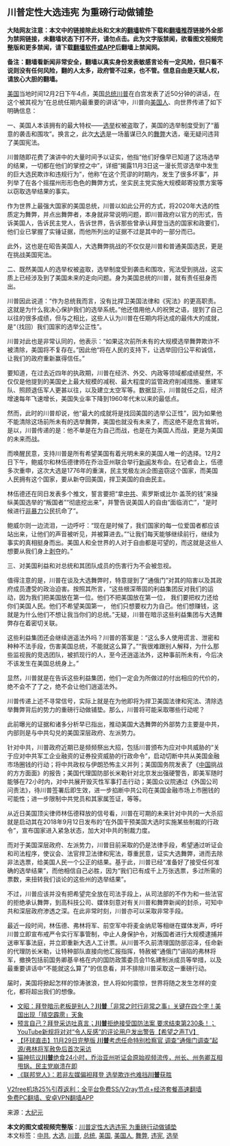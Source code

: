  <h2>川普定性大选违宪 为重磅行动做铺垫</h2> <p class="notice"><b>大陆网友注意：本文中的链接除此处和文末的<a href="https://github.com/bannedbook/fanqiang" >翻墙</a>软件下载和<a href="https://github.com/killgcd/justmysocks/blob/master/README.md">翻墙推荐</a>链接外全部为禁网链接，未翻墙状态下打不开，请勿点击。此为文字版禁闻，欲看图文视频完整版和更多禁闻，请下载<a href="https://github.com/bannedbook/fanqiang">翻墙软件或APP</a>后翻墙上禁闻网。</p><p>备注：翻墙看新闻非常安全，翻墙以真实身份发表敏感言论有一定风险，但只看不说则没有任何风险，翻的人太多，政府管不过来，也不管。信息自由是天赋人权，请放心大胆的翻墙。</b></p>  <div class="entry"> <p></p> <p><a href="https://www.bannedbook.org/bnews/tag/%e7%be%8e%e5%9b%bd/" class="st_tag internal_tag" rel="tag" title="标签 美国 下的日志">美国</a>当地时间12月2日下午4点，美国<a href="https://www.bannedbook.org/bnews/tag/%e6%80%bb%e7%bb%9f/" class="st_tag internal_tag" rel="tag" title="标签 总统 下的日志">总统</a><a href="https://www.bannedbook.org/bnews/tag/%e5%b7%9d%e6%99%ae/" class="st_tag internal_tag" rel="tag" title="标签 川普 下的日志">川普</a>在白宫发表了近50分钟的讲话，在这个被其视为“在总统任期内最重要的讲话”中，川普向<a href="https://www.bannedbook.org/bnews/tag/%E7%BE%8E%E5%9B%BD%E4%BA%BA/" class="st_tag internal_tag" rel="tag" title="标签 美国人 下的日志">美国人</a>、向世界传递了如下明确信息：</p> <p>一、美国人本该拥有的最大特权——<a href="https://www.bannedbook.org/bnews/tag/%e9%80%89%e4%b8%be/" class="st_tag internal_tag" rel="tag" title="标签 选举 下的日志">选举</a>权被盗取了，美国的选举制度受到了“蓄意的袭击和围攻”。换言之，此次<a href="https://www.bannedbook.org/bnews/tag/%e5%a4%a7%e9%80%89/" class="st_tag internal_tag" rel="tag" title="标签 大选 下的日志">大选</a>是一场蓄谋已久的<a href="https://www.bannedbook.org/bnews/tag/%E8%88%9E%E5%BC%8A/" class="st_tag internal_tag" rel="tag" title="标签 舞弊 下的日志">舞弊</a>大选，毫无疑问违背了美国宪法。</p> <p>川普随即花费了演讲中的大量时间予以证实，他指“他们好像早已知道了这场选举的结果，一切都在他们的掌控之中”，详细“揭露11月3日这一漫长荒谬选举中发生的巨大选民欺诈和违规行为”，他称“在这个荒谬的时期内，发生了很多坏事”，并列举了在各个摇摆州形形色色的舞弊方式，坐实民主党实施大规模邮寄投票方案等以窃取选举结果的事实。</p> <p>作为世界上最强大国家的美国总统，川普以如此公开的方式，将2020年大选的性质定为舞弊，并点出舞弊者，本身就非常说明问题，即川普政府以官方的形式，告诉美国人，告诉民主党人，告诉世界，告诉那些曾承认拜登当选的国家和政要们，他们业已掌握了实锤证据，而他所列出的证据不过是其中的一部分而已。</p> <p>此外，这也是在昭告美国人，大选舞弊挑战的不仅仅是川普和普通美国选民，更是在挑战美国宪法。</p>  <p>二、既然美国人的选举权被盗取，选举制度受到袭击和围攻，宪法受到挑战，这实质上已经涉及到了美国未来的走向问题。身为美国总统的川普，就有责任挺身而出。</p> <p>川普因此说道：“作为总统我而言，没有比捍卫美国法律和《宪法》的更高职责。这就是为什么我决心保护我们的选举系统。”他还借用他人的祝贺之语，提到了自己以往的很多成绩，但与之相比，这些人认为川普在任期内将达成的最伟大的成就，是“（找回）我们国家的选举公正性”。</p> <p>川普对此也是非常认同的，他表示：“如果这次前所未有的大规模选举舞弊欺诈不被清除，美国将不复存在。”因此他“将在人民的支持下，让选举回归公平和诚信，让我们的政府重新赢得信任。”</p> <p>要知道，在过去近四年的执政期，川普在经济、外交、内政等领域都成绩斐然，不仅仅是他提到的美国史上最大规模的减税、最大程度的监管政府削减措施、重建军队、照顾退伍军人更甚以往，以及建立太空军等。数据显示，川普就任之后，经济增速每年飞速增长，美国失业率下降到1960年代末以来的最低点。</p> <p>然而，此时的川普却说，他“最大的成就将是找回美国的选举公正性”，因为如果他不能清除这场前所未有的选举舞弊，美国也就没有未来了，而这绝不是危言耸听。是以，川普传递的是：他不单是在为自己而战，也是在为美国人而战，更是为美国的未来而战。</p> <p>而唤醒民意，支持川普是所有希望美国有着光明未来的美国人唯一的选择。12月2日下午，鲍威尔和林伍德律师在乔治亚州联合举行<span class='wp_keywordlink_affiliate'><a href="https://www.bannedbook.org/" title="新闻">新闻</a></span>发布会。在记者会上，伍德多次重申，这次大选是1776年的重演，民主党极左派企图盗窃这个国家，而美国人民拥有这个国家，要从新夺回美国，捍卫美国的自由民主。</p>  <p>林伍德还在同日发表多个推文，誓言要把“拿<a href="https://www.bannedbook.org/bnews/tag/%e4%b8%ad%e5%85%b1/" class="st_tag internal_tag" rel="tag" title="标签 中共 下的日志">中共</a>、索罗斯或比尔‧盖茨的钱”来操纵美国选举的“叛国者”“彻底挖出来”，并警告说美国人的自由“面临消亡”，“是时候进行<span class='wp_keywordlink'><a href="https://www.bannedbook.org/forum2/topic6313.html" title="《非暴力不合作运动丛书》" target="_blank">非暴力</a></span>公民抗命了”。</p> <p>鲍威尔则一边流泪，一边呼吁：“现在是时候了，我们国家的每一位爱国者都应该站出来，让他们的声音被听见，并被算进去。”“让我们每天能够继续前行，继续为事实的真相挺身而出。美国人和全世界的人对于自由都是可望的，而这就是这些人想要从我们身上<span class='wp_keywordlink'><a href="https://www.bannedbook.org/forum2/topic21.html" title="《剥夺》 黄建民 著" target="_blank">剥夺</a></span>的。”</p> <p>三、对美国利益和对总统和其团队成员的伤害行为不会被忽视。</p> <p>值得注意的是，川普在谈及大选舞弊时，特意提到了“通俄门”对其的陷害以及其政府成员遭受的政治迫害。按照其所言，“这些根深蒂固的利益集团反对我们的运动，因为我们把美国放在第一位。他们不把美国放在第一位， 我们要把权力还给你们美国人民。他们不希望美国第一， 他们只想要权力为自己。他们想赚钱，这就是为什么他们不想让我当你们的总统。”无疑，川普在暗示这些利益集团与大选舞弊存在着密切关联。</p> <p>这些利益集团还会继续逍遥法外吗？川普的答案是：“这么多人使用谎言、泄密和种种不法手段，伤害美国总统，不能就这么算了。”“我很难跟别人解释，为什么那些监视我的竞选团队，被抓现行的人，至今还逍遥法外，这种事前所未有，今后决不该发生在美国总统身上。”</p> <p>显然，川普就是在告诉这些利益集团，他们一定会为所做过的付出相应的代价的，绝不会不了了之，绝不会让他们逍遥法外。</p>  <p>川普传递上述不寻常信号，实际上就是在为他即将为捍卫美国法律和宪法、清除选举舞弊背后的势力的重磅行动做铺垫。那么，川普将可能采取哪些行动呢？</p> <p>此前曝光的证据和诸多分析早已指出，推动美国大选舞弊的外部势力主要是中共，内部则是与中共勾兑的美国深层政府、左派势力。</p> <p>针对中共，川普政府近期已是频频祭出大招，包括川普颁布为应对中共威胁的“关于应对中共军工企业融资的证券投资威胁的行政命令”，启动切断中共从美国金融市场圈钱的行动；将中共政权与伊朗恐怖主义并列；美国国务院发表了《<span class='wp_keywordlink_affiliate'><a href="https://www.bannedbook.org/" title="中国" target="_blank">中国</a></span>挑战的方方面面》的报告；美国代理国防部长米勒针对北京发出强硬警告，即美军随时能够在72小时内，对中共展开毁灭性军事打击行动；美国众议院通过《外国公司问责法》，待川普签署后即生效，进一步掐断中共公司在美国金融市场上市圈钱的可能性；进一步限制中共党员和其家属签证，等等。</p> <p>从近日美国顶尖律师林伍德释放的信号看，川普在可期的未来针对中共的一大杀招就是启动其在2018年9月12日发布的“在外国干预美国大选时实施某些制裁的行政令”，宣布国家进入紧急状态，加大对中共的制裁力度。</p> <p>而对于美国深层政府、左派势力，川普目前采取的仍是法律手段，希望通过听证会和司法程序，使议会、法官捍卫法律和宪法，尊重民意，证实大选舞弊，进而去除非法选票，给美国人民一个公正的结果。基于此，川普已经“准备好了接受任何准确的选举结果”，而他相信自己必胜，因为“我们已有成千上万张选票，多过所需的票数，来扭转我们谈论的这些州的选举结果”。</p> <p>不过，川普应该并没有把希望完全放在司法手段上，从司法部的不作为和一些法官的拒绝承认舞弊，到高科技公司、媒体刻意对有关川普和舞弊新闻的封杀，可知中共和深层政府渗透之深。在此非常时刻，川普亦可以采取非常手段。</p>  <p>最近一段时间，林伍德、弗林将军、前空军中将麦金纳尼等相继在媒体发声，呼吁川普立即宣布戒严令实行军事管制，中止人身保护令，对叛国者进行大规模逮捕并送审军事法庭，并立即重新大选人工计票。从川普不久前清理国防部沼泽，任命新的代理防长米勒，让特种部队直接向他汇报指挥，特赦被“通俄门”诬陷的弗林将军，撤换包括前国务卿基辛格在内的国防政策委员会11名建制派成员等举措，以及最重要讲话中“不能就这么算了”的信息看，并不排除川普采取这一重磅行动。</p> <p>届时，美国将掀起怎样的惊涛骇浪，世人将如何震惊，世界将随之发生怎样的变化，都将超出我们的想像。</p> <ul class='op-related-articles' title='相关阅读'> <li><a href='https://www.bannedbook.org/bnews/cbnews/20201205/1442309.html' target='_blank'>文昭：拜登暗示老板是别人？<b>川普</b>「非常之时行非常之事」关键在四个字！美国出现「晴空霹雳」天象</a></li> <li><a href='https://www.bannedbook.org/bnews/cbnews/20201205/1442307.html' target='_blank'>预言自己？拜登采访吐真言；<b>川普</b>拒绝接受国防法案 要求结束第230条！； YouTube新规将对对“令人反感”的评论用户发出警告【希望之声TV】</a></li> <li><a href='https://www.bannedbook.org/bnews/bannedvideo/20201205/1442297.html' target='_blank'>【环球直击】11月29日完整版  <b>川普</b>考虑任命特别检察官 调查“通俄门调查”起源/弗林将军赦免后首次采访</a></li> <li><a href='https://www.bannedbook.org/bnews/bannedvideo/20201205/1442292.html' target='_blank'>猫神抗议<b>川普</b>绝食24小时，乔治亚州听证会原始视频流传，州长、州务卿互相甩锅，民主党崩溃在即</a></li> <li><a href='https://www.bannedbook.org/bnews/comments/20201205/1442287.html' target='_blank'>《联邦党人》：若非左媒偏袒拜登 选举欺诈也难挡<b>川普</b>获胜</a></li> </ul> <p class="texttj"> <a href="https://github.com/bannedbook/fanqiang/wiki/V2ray%E6%9C%BA%E5%9C%BA" target="_blank">V2free机场25%引荐返利：全平台免费SS/V2ray节点+经济套餐高速翻墙</a><br/> <a href="https://github.com/bannedbook/fanqiang/wiki/%E7%A6%81%E9%97%BB%E7%BD%91%E5%AE%89%E5%8D%93%E7%BF%BB%E5%A2%99%E6%96%B0%E9%97%BBAPP" target="_blank">免费PC翻墙、安卓VPN翻墙APP</a></p><p>来源：<span class='wp_keywordlink_affiliate'><a href="http://www.epochtimes.com/" title="大纪元" target="_blank">大纪元</a></span></p><a name='sharetosocial'></a>       <div><b>本文的图文或视频完整版</b>：<a href='https://www.bannedbook.org/bnews/cbnews/20201205/1442303.html'>川普定性大选违宪 为重磅行动做铺垫</a></div>  </div><!--END ENTRY--> <div class="postfooter"> <div>本文标签：<a href="https://www.bannedbook.org/bnews/tag/%e4%b8%ad%e5%85%b1/" rel="tag">中共</a>, <a href="https://www.bannedbook.org/bnews/tag/%e5%a4%a7%e9%80%89/" rel="tag">大选</a>, <a href="https://www.bannedbook.org/bnews/tag/%e5%b7%9d%e6%99%ae/" rel="tag">川普</a>, <a href="https://www.bannedbook.org/bnews/tag/%e6%80%bb%e7%bb%9f/" rel="tag">总统</a>, <a href="https://www.bannedbook.org/bnews/tag/%e7%be%8e%e5%9b%bd/" rel="tag">美国</a>, <a href="https://www.bannedbook.org/bnews/tag/%E7%BE%8E%E5%9B%BD%E4%BA%BA/" rel="tag">美国人</a>, <a href="https://www.bannedbook.org/bnews/tag/%E8%88%9E%E5%BC%8A/" rel="tag">舞弊</a>, <a href="https://www.bannedbook.org/bnews/tag/%E8%BF%9D%E5%AE%AA/" rel="tag">违宪</a>, <a href="https://www.bannedbook.org/bnews/tag/%e9%80%89%e4%b8%be/" rel="tag">选举</a></div>  </div><!--END POSTFOOTER--> 